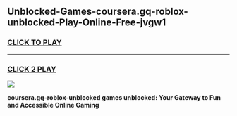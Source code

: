 
## Unblocked-Games-coursera.gq-roblox-unblocked-Play-Online-Free-jvgw1
<h3>
<a href="https://premium76.site?title=coursera.gq-roblox-unblocked&ref=26A">CLICK TO PLAY</a></h3>
<hr>

<h3>
<a href="https://premium76.site?title=coursera.gq-roblox-unblocked&ref=26A">CLICK 2 PLAY</a>
  
</h3>

<a href="https://premium76.site?title=coursera.gq-roblox-unblocked&ref=26A"><img src="https://clearcache.store/games.png"></a>


**coursera.gq-roblox-unblocked games unblocked: Your Gateway to Fun and Accessible Online Gaming**
